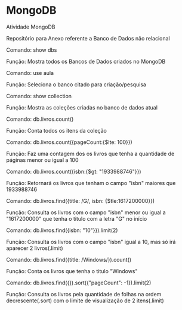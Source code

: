 # MongoDB
Atividade MongoDB

Repositório para Anexo referente a Banco de Dados não relacional 

Comando: show dbs

Função: Mostra todos os Bancos de Dados criados no MongoDB 

Comando: use aula

Função: Seleciona o banco citado para criação/pesquisa 

Comando: show collection

Função: Mostra as coleções criadas no banco de dados atual 

Comando: db.livros.count()

Função: Conta todos os itens da coleção 

Comando: db.livros.count({pageCount:{$lte: 100}})

Função: Faz uma contagem dos os livros que tenha a quantidade de páginas menor ou igual a 100

Comando: db.livros.count({isbn:{$gt: "1933988746"}})

Função: Retornará os livros que tenham o campo "isbn" maiores que 1933988746 

Comando: db.livros.find({title: /G/, isbn: {$tle:1617200000}})

Função: Consulta os livros com o campo "isbn" menor ou igual a "1617200000" que tenha o titulo com a letra "G" no início

Comando: db.livros.find({isbn: "10"}}).limit(2)

Função: Consulta os livros com o campo "isbn" igual a 10, mas só irá aparecer 2 livros(.limit) 

Comando: db.livros.find({title: /Windows/}).count()

Função: Conta os livros que tenha o titulo "Windows"

Comando: db.livros.find({}).sort({"pageCount": -1}).limit(2)

Função: Consulta os livros pela quantidade de folhas na ordem decrescente(.sort) com o limite de visualização de 2 itens(.limit)
